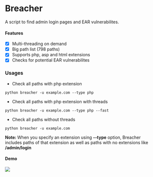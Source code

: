 # Breacher
A script to find admin login pages and EAR vulnerabilites.

#### Features
- [x] Multi-threading on demand
- [x] Big path list (798 paths)
- [x] Supports php, asp and html extensions
- [x] Checks for potential EAR vulnerabilites

### Usages
- Check all paths with php extension
```
python breacher -u example.com --type php
```
- Check all paths with php extension with threads
```
python breacher -u example.com --type php --fast
```
- Check all paths without threads
```
python breacher -u example.com
```

<b>Note: </b> When you specify an extension using <b>--type</b> option, Breacher includes paths of that extension as well as paths with no extensions like <b>/admin/login</b>

#### Demo
<img src='https://i.imgur.com/CkdsNs7.png' />
